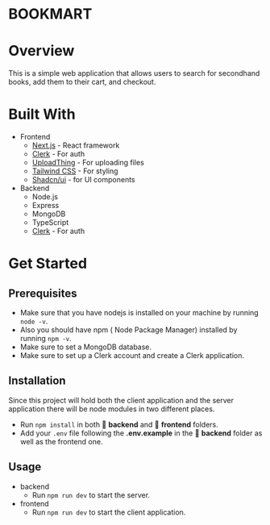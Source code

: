 # BOOKMART

# Overview

This is a simple web application that allows users to search for secondhand books, add them to their cart, and checkout.

# Built With

- Frontend
  - [Next.js](https://github.com/vercel/next.js) - React framework
  - [Clerk](https://github.com/clerkinc/javascript) - For auth
  - [UploadThing](https://github.com/pingdotgg/uploadthing) - For uploading files
  - [Tailwind CSS](https://github.com/tailwindlabs/tailwindcss) - For styling
  - [Shadcn/ui](https://github.com/shadcn/ui) - for UI components
- Backend
  - Node.js
  - Express
  - MongoDB
  - TypeScript
  - [Clerk](https://github.com/clerkinc/javascript) - For auth

# Get Started

## Prerequisites

- Make sure that you have nodejs is installed on your machine by running `node -v`.
- Also you should have npm ( Node Package Manager) installed by running `npm -v`.
- Make sure to set a MongoDB database.
- Make sure to set up a Clerk account and create a Clerk application.

## Installation

Since this project will hold both the client application and the server application there will be node modules in two different places.

- Run `npm install` in both :file_folder: **backend** and :file_folder: **frontend** folders.
- Add your `.env` file following the **.env.example** in the :file_folder: **backend** folder as well as the frontend one.

## Usage

- backend
  - Run `npm run dev` to start the server.
- frontend
  - Run `npm run dev` to start the client application.
